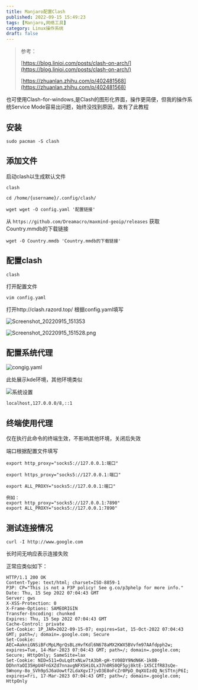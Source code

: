 ```yaml
---
title: Manjaro配置Clash
published: 2022-09-15 15:49:23
tags: [Manjaro,网络工具]
category: Linux操作系统
draft: false
---
```


> 参考：
> 
> [https://blog.linioi.com/posts/clash-on-arch/](https://blog.linioi.com/posts/clash-on-arch/)
> 
> [https://zhuanlan.zhihu.com/p/402481568](https://zhuanlan.zhihu.com/p/402481568)

也可使用Clash-for-windows,是Clash的图形化界面，操作更简便，但我的操作系统Service Mode容易出问题，始终没找到原因，故有了此教程

## 安装

```
sudo pacman -S clash
```

## 添加文件

启动clash以生成默认文件

```
clash
```

```
cd /home/{username}/.config/clash/   
```

```
wget wget -O config.yaml '配置链接'
```

从 `https://github.com/Dreamacro/maxmind-geoip/releases` 获取Country.mmdb的下载链接

```
wget -O Country.mmdb 'Country.mmdb的下载链接'
```

## 配置clash

```
clash
```

打开配置文件

```
vim config.yaml
```

打开http://clash.razord.top/ 根据config.yaml填写

![Screenshot_20220915_151353](https://kozakemi.oss-cn-beijing.aliyuncs.com/Screenshot_20220915_151353.png)

![Screenshot_20220915_151528.png](https://kozakemi.oss-cn-beijing.aliyuncs.com/Screenshot_20220915_151528.png)

## 配置系统代理

![congig.yaml](https://kozakemi.oss-cn-beijing.aliyuncs.com/Screenshot_20220915_151934.png)

此处展示kde环境，其他环境类似

![系统设置](https://kozakemi.oss-cn-beijing.aliyuncs.com/Screenshot_20220915_152153.png)

```
localhost,127.0.0.0/8,::1
```

## 终端使用代理

仅在执行此命令的终端生效，不影响其他环境，关闭后失效

端口根据配置文件填写

```
export http_proxy="socks5://127.0.0.1:端口"  
```

```
export https_proxy="socks5://127.0.0.1:端口"  
```

```
export ALL_PROXY="socks5://127.0.0.1:端口"  
```

```
例如：
export http_proxy="socks5://127.0.0.1:7890" 
export ALL_PROXY="socks5://127.0.0.1:7890" 
```

## 测试连接情况

```
curl -I http://www.google.com
```

长时间无响应表示连接失败

正常应类似如下：

```
HTTP/1.1 200 OK
Content-Type: text/html; charset=ISO-8859-1
P3P: CP="This is not a P3P policy! See g.co/p3phelp for more info."
Date: Thu, 15 Sep 2022 07:04:43 GMT
Server: gws
X-XSS-Protection: 0
X-Frame-Options: SAMEORIGIN
Transfer-Encoding: chunked
Expires: Thu, 15 Sep 2022 07:04:43 GMT
Cache-Control: private
Set-Cookie: 1P_JAR=2022-09-15-07; expires=Sat, 15-Oct-2022 07:04:43 GMT; path=/; domain=.google.com; Secure
Set-Cookie: AEC=AakniGNSiBFcMpLMgrQsBLzHvfKdl6N678aMX2KWX5BVvfm97AAfdpph2w; expires=Tue, 14-Mar-2023 07:04:43 GMT; path=/; domain=.google.com; Secure; HttpOnly; SameSite=lax
Set-Cookie: NID=511=OuLqdtxNLw7tA3bR-gH-tV08DY9NdN6K-1k0B-DDhnYaOI35HpU4FnGXZd7nnavgNFXSHiOLx37n0RS0QF5pj8ktE-1X5CIfR83sQe-5Wnony-8o_SVh9pSJ6aUowtf2LdaXgvI7jvD3E8oFcZr0PpD_0qXUIzdQ_NcSTtnjP6I; expires=Fri, 17-Mar-2023 07:04:43 GMT; path=/; domain=.google.com; HttpOnly
```